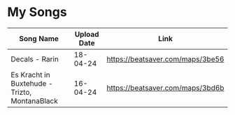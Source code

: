 # My Songs
| Song Name                   	| Upload Date          	 | Link	    |	
| ----------------------------- | ---------------------- | ------------------------ |
| Decals - Rarin        	| 18-04-24      	 | https://beatsaver.com/maps/3be56	    |
| Es Kracht in Buxtehude - Trizto, MontanaBlack          	| 16-04-24       	 | https://beatsaver.com/maps/3bd6b	    |
